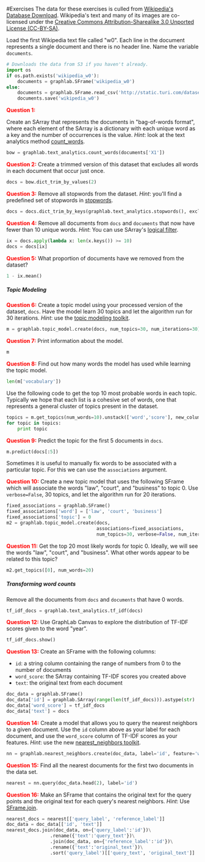 #Exercises 
The data for these exercises is culled from [Wikipedia's Database Download](http://en.wikipedia.org/wiki/Wikipedia:Database_download). Wikipedia's text and many of its images are co-licensed under the [Creative Commons Attribution-Sharealike 3.0 Unported License (CC-BY-SA)](http://creativecommons.org/licenses/by-sa/2.5/).

Load the first Wikipedia text file called "w0". Each line in the document
represents a single document and there is no header line. Name the variable
`documents`.


```python
# Downloads the data from S3 if you haven't already.
import os
if os.path.exists('wikipedia_w0'):
    documents = graphlab.SFrame('wikipedia_w0')
else:
    documents = graphlab.SFrame.read_csv('http://static.turi.com/datasets/wikipedia/raw/w0', header=False)
    documents.save('wikipedia_w0')
```

<span style="color:red">**Question 1:**</span>

Create an SArray that represents the documents in "bag-of-words format", where
each element of the SArray is a dictionary with each unique word as a key and
the number of occurrences is the value. *Hint*: look at the text analytics
method [count_words][1].

```python
bow = graphlab.text_analytics.count_words(documents['X1'])
```

<span style="color:red">**Question 2:**</span> Create a trimmed version of this
dataset that excludes all words in each document that occur just once.


```python
docs = bow.dict_trim_by_values(2)
```

<span style="color:red">**Question 3:**</span> Remove all stopwords from the
dataset. *Hint*: you'll find a predefined set of stopwords in [stopwords][2].

```python
docs = docs.dict_trim_by_keys(graphlab.text_analytics.stopwords(), exclude=True)
```

<span style="color:red">**Question 4:**</span> Remove all documents from `docs`
and `documents` that now have fewer than 10 unique words. *Hint*: You can use
SArray's [logical filter][3].


```python
ix = docs.apply(lambda x: len(x.keys()) >= 10)
docs = docs[ix]
```

<span style="color:red">**Question 5:**</span> What proportion of documents have
we removed from the dataset?


```python
1 - ix.mean()
```

##### Topic Modeling

<span style="color:red">**Question 6:**</span> Create a topic model using your processed version of the dataset, `docs`. Have the model learn 30 topics and let the algorithm run for 30 iterations. *Hint*: use the [topic modeling toolkit](https://turi.com/products/create/docs/generated/graphlab.topic_model.TopicModel.html).


```python
m = graphlab.topic_model.create(docs, num_topics=30, num_iterations=30)
```

<span style="color:red">**Question 7:**</span> Print information about the
model.


```python
m
```

<span style="color:red">**Question 8:**</span> Find out how many words the model
has used while learning the topic model.


```python
len(m['vocabulary'])
```

Use the following code to get the top 10 most probable words in each topic. Typically we hope that each list is a cohesive set of words, one that represents a general cluster of topics present in the dataset.

```python
topics = m.get_topics(num_words=10).unstack(['word','score'], new_column_name='topic_words')['topic_words'].apply(lambda x: x.keys())
for topic in topics:
    print topic
```

<span style="color:red">**Question 9:**</span> Predict the topic for the first 5
documents in `docs`.


```python
m.predict(docs[:5])
```

Sometimes it is useful to manually fix words to be associated with a particular topic. For this we can use the `associations` argument.

<span style="color:red">**Question 10:**</span> Create a new topic model that uses the following SFrame which will associate the words "law", "court", and "business" to topic 0. Use `verbose=False`, 30 topics, and let the algorithm run for 20 iterations.


```python
fixed_associations = graphlab.SFrame()
fixed_associations['word'] = ['law', 'court', 'business']
fixed_associations['topic'] = 0
m2 = graphlab.topic_model.create(docs,  
                                 associations=fixed_associations,
                                 num_topics=30, verbose=False, num_iterations=20)
```

<span style="color:red">**Question 11:**</span> Get the top 20 most likely words for topic 0. Ideally, we will see the words "law", "court", and "business". What other words appear to be related to this topic?

```python
m2.get_topics([0], num_words=20)
```

##### Transforming word counts

Remove all the documents from `docs` and `documents` that have 0 words.


```python
tf_idf_docs = graphlab.text_analytics.tf_idf(docs)
```

<span style="color:red">**Question 12:**</span> Use GraphLab Canvas to explore the distribution of TF-IDF scores given to the word "year".


```python
tf_idf_docs.show()
```

<span style="color:red">**Question 13:**</span> Create an SFrame with the following columns:

- `id`: a string column containing the range of numbers from 0 to the number of documents
- `word_score`: the SArray containing TF-IDF scores you created above
- `text`: the original text from each document


```python
doc_data = graphlab.SFrame()
doc_data['id'] = graphlab.SArray(range(len(tf_idf_docs))).astype(str)
doc_data['word_score'] = tf_idf_docs
doc_data['text'] = docs
```

<span style="color:red">**Question 14:**</span> Create a model that allows you to query the nearest neighbors to a given document. Use the `id` column above as your label for each document, and use the `word_score` column of TF-IDF scores as your features. *Hint*: use the new [nearest_neighbors toolkit](https://turi.com/products/create/docs/graphlab.toolkits.nearest_neighbors.html).


```python
nn = graphlab.nearest_neighbors.create(doc_data, label='id', feature='word_score')
```

<span style="color:red">**Question 15:**</span> Find all the nearest documents for the first two documents in the data set.

```python
nearest = nn.query(doc_data.head(2), label='id')
```

<span style="color:red">**Question 16:**</span> Make an SFrame that contains the original text for the query points and the original text for each query's nearest neighbors. *Hint*: Use [SFrame.join](https://turi.com/products/create/docs/generated/graphlab.SFrame.join.html#graphlab.SFrame.join).


```python
nearest_docs = nearest[['query_label', 'reference_label']]
doc_data = doc_data[['id', 'text']]
nearest_docs.join(doc_data, on={'query_label':'id'})\
                .rename({'text':'query_text'})\
                .join(doc_data, on={'reference_label':'id'})\
                .rename({'text':'original_text'})\
                .sort('query_label')[['query_text', 'original_text']]
```


  [1]: https://turi.com/products/create/docs/generated/graphlab.text_analytics.count_words.html
  [2]: https://turi.com/products/create/docs/generated/graphlab.text_analytics.stopwords.html
  [3]: https://turi.com/products/create/docs/generated/graphlab.SArray.__getitem__.html
